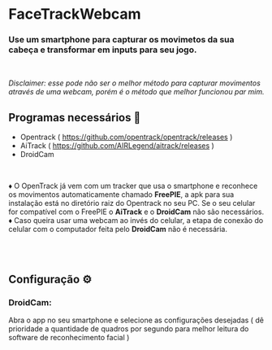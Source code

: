 # FaceTrackWebcam
### Use um smartphone para capturar os movimetos da sua cabeça e transformar em inputs para seu jogo.

<br/>

*Disclaimer: esse pode não ser o melhor método para capturar movimentos através de uma webcam, porém é o método que melhor funcionou par mim.*

## Programas necessários :link:
- Opentrack ( https://github.com/opentrack/opentrack/releases )
- AiTrack ( https://github.com/AIRLegend/aitrack/releases )
- DroidCam

<br/>

:diamonds: O OpenTrack já vem com um tracker que usa o smartphone e reconhece os movimentos automaticamente chamado **FreePIE**, a apk para sua instalação está no diretório raiz do Opentrack no seu PC. Se o seu celular for compatível com o FreePIE o **AiTrack** e o **DroidCam** não são necessários.  
:diamonds: Caso queira usar uma webcam ao invés do celular, a etapa de conexão do celular com o computador feita pelo **DroidCam** não é necessária.

<br/><br/>

## Configuração :gear:

### DroidCam:
Abra o app no seu smartphone e selecione as configurações desejadas ( dê prioridade a quantidade de quadros por segundo para melhor leitura do software de reconhecimento facial )
